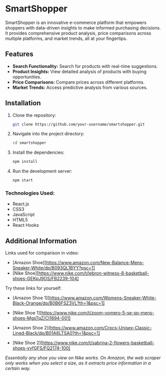 # SmartShopper

SmartShopper is an innovative e-commerce platform that empowers shoppers with data-driven insights to make informed purchasing decisions. It provides comprehensive product analysis, price comparisons across multiple platforms, and market trends, all at your fingertips.

## Features
- **Search Functionality:** Search for products with real-time suggestions.
- **Product Insights:** View detailed analysis of products with buying opportunities.
- **Price Comparisons:** Compare prices across different platforms.
- **Market Trends:** Access predictive analysis from various sources.

## Installation

1. Clone the repository:
   ```bash
   git clone https://github.com/your-username/smartshopper.git


2. Navigate into the project directory:
   ```bash
   cd smartshopper

3. Install the dependencies:
   ```bash 
   npm install

4. Run the development server:
   ```bash
   npm start 

### Technologies Used:
- React.js
- CSS3
- JavaScript
- HTML5
- React Hooks

## Additional Information
Links used for comparison in video:
- [Amazon Shoe][https://www.amazon.com/New-Balance-Mens-Sneaker-White/dp/B093QL1BYY?psc=1]
- [Nike Shoe][https://www.nike.com/t/lebron-witness-8-basketball-shoes-GEKpJ9OS/FB2239-104]

Try these links for yourself:
- [Amazon Shoe 1][https://www.amazon.com/Womens-Sneaker-White-Black-Orange/dp/B0B6FSZ3VL?th=1&psc=1]
- [Nike Shoe 1][https://www.nike.com/t/zoom-vomero-5-se-sp-mens-shoes-MgsTqZ/CI1694-001]


- [Amazon Shoe 2][https://www.amazon.com/Crocs-Unisex-Classic-Lined-Black/dp/B01A6LTSA0?th=1&psc=1]
- [Nike Shoe 2][https://www.nike.com/t/sabrina-2-flowers-basketball-shoes-vvfGFS/FQ2174-100]

*Essentially any shoe you view on Nike works. On Amazon, the web scraper only works when you select a size, as it extracts price information in a certain way.*